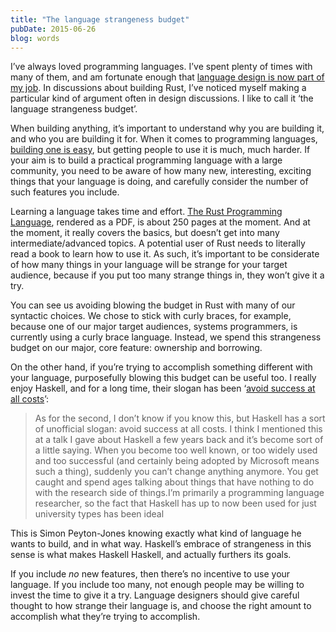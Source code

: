 ```yaml
---
title: "The language strangeness budget"
pubDate: 2015-06-26
blog: words
---
```



I’ve always loved programming languages. I’ve spent plenty of times with many of them, and am fortunate enough that [language design is now part of my job](http://blog.rust-lang.org/2014/12/12/Core-Team.html). In discussions about building Rust, I’ve noticed myself making a particular kind of argument often in design discussions. I like to call it ‘the language strangeness budget’.

When building anything, it’s important to understand why you are building it, and who you are building it for. When it comes to programming languages, [building one is easy](https://github.com/steveklabnik/mojikun), but getting people to use it is much, much harder. If your aim is to build a practical programming language with a large community, you need to be aware of how many new, interesting, exciting things that your language is doing, and carefully consider the number of such features you include.

Learning a language takes time and effort. [The Rust Programming Language](http://doc.rust-lang.org/stable/book/), rendered as a PDF, is about 250 pages at the moment. And at the moment, it really covers the basics, but doesn’t get into many intermediate/advanced topics. A potential user of Rust needs to literally read a book to learn how to use it. As such, it’s important to be considerate of how many things in your language will be strange for your target audience, because if you put too many strange things in, they won’t give it a try.

You can see us avoiding blowing the budget in Rust with many of our syntactic choices. We chose to stick with curly braces, for example, because one of our major target audiences, systems programmers, is currently using a curly brace language. Instead, we spend this strangeness budget on our major, core feature: ownership and borrowing.

On the other hand, if you’re trying to accomplish something different with your language, purposefully blowing this budget can be useful too. I really enjoy Haskell, and for a long time, their slogan has been ‘[avoid success at all costs](http://www.computerworld.com.au/article/261007/a-z_programming_languages_haskell/)’:

> As for the second, I don’t know if you know this, but Haskell has a sort of unofficial slogan: avoid success at all costs. I think I mentioned this at a talk I gave about Haskell a few years back and it’s become sort of a little saying. When you become too well known, or too widely used and too successful (and certainly being adopted by Microsoft means such a thing), suddenly you can’t change anything anymore. You get caught and spend ages talking about things that have nothing to do with the research side of things.I’m primarily a programming language researcher, so the fact that Haskell has up to now been used for just university types has been ideal
> 

This is Simon Peyton-Jones knowing exactly what kind of language he wants to build, and in what way. Haskell’s embrace of strangeness in this sense is what makes Haskell Haskell, and actually furthers its goals.

If you include *no* new features, then there’s no incentive to use your language. If you include too many, not enough people may be willing to invest the time to give it a try. Language designers should give careful thought to how strange their language is, and choose the right amount to accomplish what they’re trying to accomplish.
